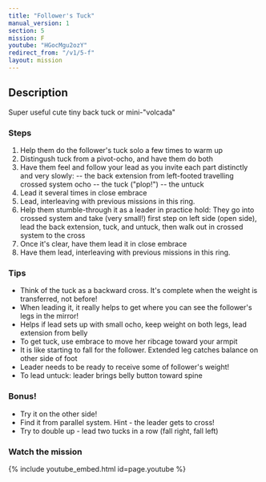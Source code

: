 ```yaml
---
title: "Follower's Tuck"
manual_version: 1
section: 5
mission: F
youtube: "HGocMgu2ozY"
redirect_from: "/v1/5-f"
layout: mission
---
```




## Description

Super useful cute tiny back tuck or mini-"volcada"

### Steps

1. Help them do the follower's tuck solo a few times to warm up
2. Distingush tuck from a pivot-ocho, and have them do both
3. Have them feel and follow your lead as you invite each part distinctly and very slowly: 
-- the back extension from left-footed travelling crossed system ocho 
-- the tuck ("plop!") 
-- the untuck
4. Lead it several times in close embrace
5. Lead, interleaving with previous missions in this ring. 
6. Help them stumble-through it as a leader in practice hold: They go into crossed system and take (very small!) first step on left side (open side), lead the back extension, tuck, and untuck, then walk out in crossed system to the cross
7. Once it's clear, have them lead it in close embrace
8. Have them lead, interleaving with previous missions in this ring. 

### Tips

* Think of the tuck as a backward cross. It's complete when the weight is transferred, not before! 
* When leading it, it really helps to get where you can see the follower's legs in the mirror! 
* Helps if lead sets up with small ocho, keep weight on both legs, lead extension from belly
* To get tuck, use embrace to move her ribcage toward your armpit 
* It is like starting to fall for the follower. Extended leg catches balance on other side of foot
* Leader needs to be ready to receive some of follower's weight! 
* To lead untuck: leader brings belly button toward spine

### Bonus!

* Try it on the other side!
* Find it from parallel system. Hint - the leader gets to cross!
* Try to double up - lead two tucks in a row (fall right, fall left) 

### Watch the mission

{% include youtube_embed.html id=page.youtube %}


